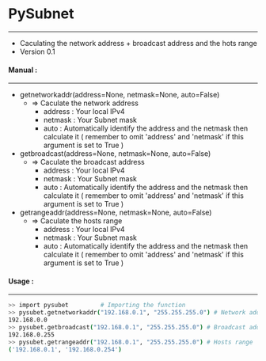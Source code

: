 # PySubnet
---
+ Caculating the network address + broadcast address and the hots range
+ Version 0.1

#### Manual :
---
+ getnetworkaddr(address=None, netmask=None, auto=False)
    + => Caculate the network address
        + address : Your local IPv4
        + netmask : Your Subnet mask
        + auto    : Automatically identify the address and the netmask then calculate it ( remember to omit 'address' and 'netmask' if this argument is set to True )
+ getbroadcast(address=None, netmask=None, auto=False)
    + => Caculate the broadcast address
        + address : Your local IPv4
        + netmask : Your Subnet mask
        + auto    : Automatically identify the address and the netmask then calculate it ( remember to omit 'address' and 'netmask' if this argument is set to True )
+ getrangeaddr(address=None, netmask=None, auto=False)
    + => Caculate the hosts range
        + address : Your local IPv4
        + netmask : Your Subnet mask
        + auto    : Automatically identify the address and the netmask then calculate it ( remember to omit 'address' and 'netmask' if this argument is set to True )
#### Usage :
---
```sh
>> import pysubet         # Importing the function
>> pysubet.getnetworkaddr("192.168.0.1", "255.255.255.0") # Network address
192.168.0.0
>> pysubet.getbroadcast("192.168.0.1", "255.255.255.0") # Broadcast address
192.168.0.255
>> pysubet.getrangeaddr("192.168.0.1", "255.255.255.0") # Hosts range
('192.168.0.1', '192.168.0.254')
